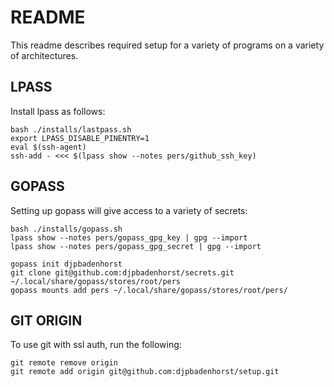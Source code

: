 # README
This readme describes required setup for a variety of programs on a variety of architectures.

## LPASS
Install lpass as follows:
```
bash ./installs/lastpass.sh
export LPASS_DISABLE_PINENTRY=1
eval $(ssh-agent)
ssh-add - <<< $(lpass show --notes pers/github_ssh_key)
```

## GOPASS
Setting up gopass will give access to a variety of secrets:
```
bash ./installs/gopass.sh
lpass show --notes pers/gopass_gpg_key | gpg --import
lpass show --notes pers/gopass_gpg_secret | gpg --import

gopass init djpbadenhorst
git clone git@github.com:djpbadenhorst/secrets.git ~/.local/share/gopass/stores/root/pers
gopass mounts add pers ~/.local/share/gopass/stores/root/pers/
```

## GIT ORIGIN
To use git with ssl auth, run the following:
```
git remote remove origin
git remote add origin git@github.com:djpbadenhorst/setup.git
```
